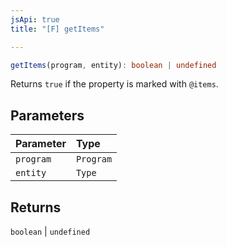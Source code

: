 ```yaml
---
jsApi: true
title: "[F] getItems"

---
```

```ts
getItems(program, entity): boolean | undefined
```

Returns `true` if the property is marked with `@items`.

## Parameters

| Parameter | Type |
| :------ | :------ |
| `program` | `Program` |
| `entity` | `Type` |

## Returns

`boolean` \| `undefined`
